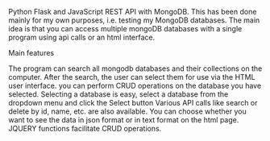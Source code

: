 Python Flask and JavaScript REST API with MongoDB.
This has been done mainly for my own purposes, i.e. testing my MongoDB databases.
The main idea is that you can access multiple mongoDB databases with a single program using api calls or an html interface.

Main features

The program can search all mongodb databases and their collections on the computer. After the search, the user can select them for use via the HTML user interface.
you can perform CRUD operations on the database you have selected. Selecting a database is easy, select a database from the dropdown menu and click the Select button
Various API calls like search or delete by id, name, etc. are also available.
You can choose whether you want to see the data in json format or in text format on the html page.
JQUERY functions facilitate CRUD operations.

